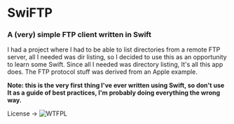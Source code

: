 # SwiFTP
### A (very) simple FTP client written in Swift

I had a project where I had to be able to list directories from a remote FTP server, all I needed was dir listing, so I decided to use this as an opportunity to learn some Swift. Since all I needed was directory listing, It's all this app does. The FTP protocol stuff was derived from an Apple example.

**Note: this is the very first thing I've ever written using Swift, so don't use It as a guide of best practices, I'm probably doing everything the wrong way.**

License -> ![WTFPL](http://www.wtfpl.net/wp-content/uploads/2012/12/wtfpl-badge-4.png)